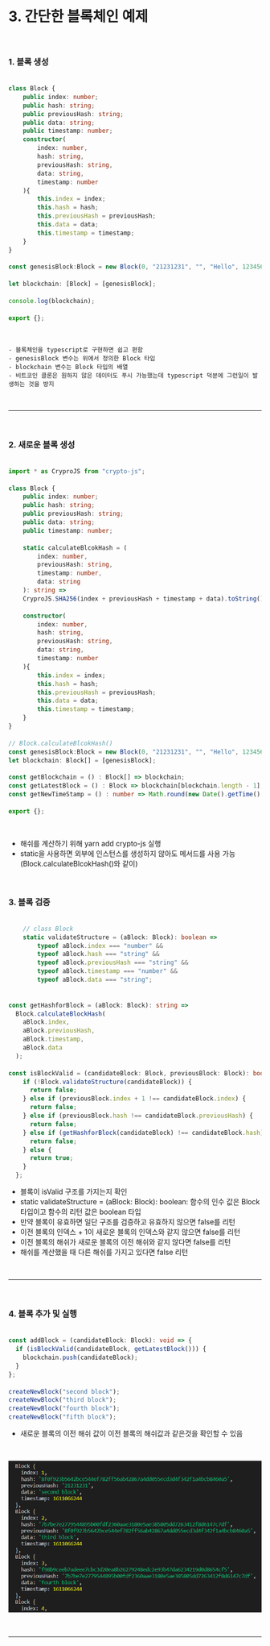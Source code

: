 # 3. 간단한 블록체인 예제

<br>


### 1. 블록 생성

```typescript

class Block {
    public index: number;
    public hash: string;
    public previousHash: string;
    public data: string;
    public timestamp: number;
    constructor(
        index: number, 
        hash: string,
        previousHash: string,
        data: string,
        timestamp: number
    ){
        this.index = index;
        this.hash = hash;
        this.previousHash = previousHash;
        this.data = data;
        this.timestamp = timestamp;
    }
}

const genesisBlock:Block = new Block(0, "21231231", "", "Hello", 123456);

let blockchain: [Block] = [genesisBlock];

console.log(blockchain);

export {};

```

<br>

    - 블록체인을 typescript로 구현하면 쉽고 편함
    - genesisBlock 변수는 위에서 정의한 Block 타입
    - blockchain 변수는 Block 타입의 배열
    - 비트코인 클론은 원하지 않은 데이터도 푸시 가능했는데 typescript 덕분에 그런일이 발생하는 것을 방지

<br>

*** 

<br>

### 2. 새로운 블록 생성

```typescript

import * as CryproJS from "crypto-js";

class Block {
    public index: number;
    public hash: string;
    public previousHash: string;
    public data: string;
    public timestamp: number;

    static calculateBlcokHash = (
        index: number, 
        previousHash: string, 
        timestamp: number, 
        data: string
    ): string => 
    CryproJS.SHA256(index + previousHash + timestamp + data).toString();

    constructor(
        index: number, 
        hash: string,
        previousHash: string,
        data: string,
        timestamp: number
    ){
        this.index = index;
        this.hash = hash;
        this.previousHash = previousHash;
        this.data = data;
        this.timestamp = timestamp;
    }
}

// Block.calculateBlcokHash()
const genesisBlock:Block = new Block(0, "21231231", "", "Hello", 123456);
let blockchain: Block[] = [genesisBlock];

const getBlockchain = () : Block[] => blockchain;
const getLatestBlock = () : Block => blockchain[blockchain.length - 1];
const getNewTimeStamp = () : number => Math.round(new Date().getTime() / 1000);

export {};

```
<br>

  - 해쉬를 계산하기 위해 yarn add crypto-js 실행
  - static을 사용하면 외부에 인스턴스를 생성하지 않아도 메서드를 사용 가능
    (Block.calculateBlcokHash()와 같이)

<br>

### 3. 블록 검증

```typescript

    // class Block
    static validateStructure = (aBlock: Block): boolean =>
        typeof aBlock.index === "number" &&
        typeof aBlock.hash === "string" &&
        typeof aBlock.previousHash === "string" &&
        typeof aBlock.timestamp === "number" &&
        typeof aBlock.data === "string";


const getHashforBlock = (aBlock: Block): string =>
  Block.calculateBlockHash(
    aBlock.index,
    aBlock.previousHash,
    aBlock.timestamp,
    aBlock.data
  );        
        
const isBlockValid = (candidateBlock: Block, previousBlock: Block): boolean => {
    if (!Block.validateStructure(candidateBlock)) {
      return false;
    } else if (previousBlock.index + 1 !== candidateBlock.index) {
      return false;
    } else if (previousBlock.hash !== candidateBlock.previousHash) {
      return false;
    } else if (getHashforBlock(candidateBlock) !== candidateBlock.hash) {
      return false;
    } else {
      return true;
    }
  };

```

  - 블록이 isValid 구조를 가지는지 확인
  - static validateStructure = (aBlock: Block): boolean: 함수의 인수 값은 Block 타입이고 함수의 리턴 값은 boolean 타입
  - 만약 블록이 유효하면 일단 구조를 검증하고 유효하지 않으면 false를 리턴
  - 이전 블록의 인덱스 + 1이 새로운 블록의 인덱스와 같지 않으면 false를 리턴
  - 이전 블록의 해쉬가 새로운 블록의 이전 해쉬와 같지 않다면 false를 리턴
  - 해쉬를 계산했을 때 다른 해쉬를 가지고 있다면 false 리턴


<br>

*** 

<br>

### 4. 블록 추가 및 실행

```typescript

const addBlock = (candidateBlock: Block): void => {
  if (isBlockValid(candidateBlock, getLatestBlock())) {
    blockchain.push(candidateBlock);
  }
};

createNewBlock("second block");
createNewBlock("third block");
createNewBlock("fourth block");
createNewBlock("fifth block");

```

  - 새로운 블록의 이전 해쉬 값이 이전 블록의 해쉬값과 같은것을 확인할 수 있음

<br>

![typescript](https://github.com/daldalhada/Typescript/blob/main/image/typescript1.PNG)

<br>

***

<br>